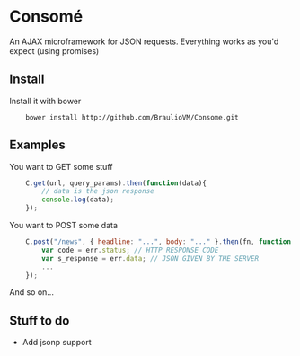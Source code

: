 # Consomé
An AJAX microframework for JSON requests. Everything works as you'd expect (using promises)


## Install

Install it with bower
```
	bower install http://github.com/BraulioVM/Consome.git
```

## Examples
You want to GET some stuff
```javascript
	C.get(url, query_params).then(function(data){
		// data is the json response
		console.log(data);
	});
```

You want to POST some data

```javascript
	C.post("/news", { headline: "...", body: "..." }.then(fn, function errorCallback(err){
		var code = err.status; // HTTP RESPONSE CODE
		var s_response = err.data; // JSON GIVEN BY THE SERVER
		...
	});
```

And so on...

## Stuff to do
* Add jsonp support
